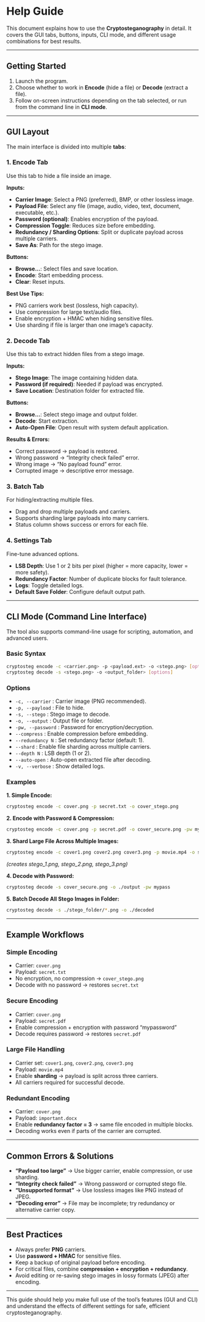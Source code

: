 # Help Guide

This document explains how to use the **Cryptosteganography** in detail. It covers the GUI tabs, buttons, inputs, CLI mode, and different usage combinations for best results.

---

## Getting Started

1. Launch the program.
2. Choose whether to work in **Encode** (hide a file) or **Decode** (extract a file).
3. Follow on-screen instructions depending on the tab selected, or run from the command line in **CLI mode**.

---

## GUI Layout

The main interface is divided into multiple **tabs**:

### 1. Encode Tab

Use this tab to hide a file inside an image.

**Inputs:**

* **Carrier Image**: Select a PNG (preferred), BMP, or other lossless image.
* **Payload File**: Select any file (image, audio, video, text, document, executable, etc.).
* **Password (optional)**: Enables encryption of the payload.
* **Compression Toggle**: Reduces size before embedding.
* **Redundancy / Sharding Options**: Split or duplicate payload across multiple carriers.
* **Save As**: Path for the stego image.

**Buttons:**

* **Browse…**: Select files and save location.
* **Encode**: Start embedding process.
* **Clear**: Reset inputs.

**Best Use Tips:**

* PNG carriers work best (lossless, high capacity).
* Use compression for large text/audio files.
* Enable encryption + HMAC when hiding sensitive files.
* Use sharding if file is larger than one image’s capacity.

### 2. Decode Tab

Use this tab to extract hidden files from a stego image.

**Inputs:**

* **Stego Image**: The image containing hidden data.
* **Password (if required)**: Needed if payload was encrypted.
* **Save Location**: Destination folder for extracted file.

**Buttons:**

* **Browse…**: Select stego image and output folder.
* **Decode**: Start extraction.
* **Auto-Open File**: Open result with system default application.

**Results & Errors:**

* Correct password → payload is restored.
* Wrong password → “Integrity check failed” error.
* Wrong image → “No payload found” error.
* Corrupted image → descriptive error message.

### 3. Batch Tab

For hiding/extracting multiple files.

* Drag and drop multiple payloads and carriers.
* Supports sharding large payloads into many carriers.
* Status column shows success or errors for each file.

### 4. Settings Tab

Fine-tune advanced options.

* **LSB Depth**: Use 1 or 2 bits per pixel (higher = more capacity, lower = more safety).
* **Redundancy Factor**: Number of duplicate blocks for fault tolerance.
* **Logs**: Toggle detailed logs.
* **Default Save Folder**: Configure default output path.

---

## CLI Mode (Command Line Interface)

The tool also supports command-line usage for scripting, automation, and advanced users.

### Basic Syntax

```bash
cryptosteg encode -c <carrier.png> -p <payload.ext> -o <stego.png> [options]
cryptosteg decode -s <stego.png> -o <output_folder> [options]
```

### Options

* `-c, --carrier` : Carrier image (PNG recommended).
* `-p, --payload` : File to hide.
* `-s, --stego` : Stego image to decode.
* `-o, --output` : Output file or folder.
* `-pw, --password` : Password for encryption/decryption.
* `--compress` : Enable compression before embedding.
* `--redundancy N` : Set redundancy factor (default: 1).
* `--shard` : Enable file sharding across multiple carriers.
* `--depth N` : LSB depth (1 or 2).
* `--auto-open` : Auto-open extracted file after decoding.
* `-v, --verbose` : Show detailed logs.

### Examples

**1. Simple Encode:**

```bash
cryptosteg encode -c cover.png -p secret.txt -o cover_stego.png
```

**2. Encode with Password & Compression:**

```bash
cryptosteg encode -c cover.png -p secret.pdf -o cover_secure.png -pw mypass --compress
```

**3. Shard Large File Across Multiple Images:**

```bash
cryptosteg encode -c cover1.png cover2.png cover3.png -p movie.mp4 -o stego_ --shard
```

*(creates stego\_1.png, stego\_2.png, stego\_3.png)*

**4. Decode with Password:**

```bash
cryptosteg decode -s cover_secure.png -o ./output -pw mypass
```

**5. Batch Decode All Stego Images in Folder:**

```bash
cryptosteg decode -s ./stego_folder/*.png -o ./decoded
```

---

## Example Workflows

### Simple Encoding

* Carrier: `cover.png`
* Payload: `secret.txt`
* No encryption, no compression → `cover_stego.png`
* Decode with no password → restores `secret.txt`

### Secure Encoding

* Carrier: `cover.png`
* Payload: `secret.pdf`
* Enable compression + encryption with password “mypassword”
* Decode requires password → restores `secret.pdf`

### Large File Handling

* Carrier set: `cover1.png`, `cover2.png`, `cover3.png`
* Payload: `movie.mp4`
* Enable **sharding** → payload is split across three carriers.
* All carriers required for successful decode.

### Redundant Encoding

* Carrier: `cover.png`
* Payload: `important.docx`
* Enable **redundancy factor = 3** → same file encoded in multiple blocks.
* Decoding works even if parts of the carrier are corrupted.

---

## Common Errors & Solutions

* **“Payload too large”** → Use bigger carrier, enable compression, or use sharding.
* **“Integrity check failed”** → Wrong password or corrupted stego file.
* **“Unsupported format”** → Use lossless images like PNG instead of JPEG.
* **“Decoding error”** → File may be incomplete; try redundancy or alternative carrier copy.

---

## Best Practices

* Always prefer **PNG** carriers.
* Use **password + HMAC** for sensitive files.
* Keep a backup of original payload before encoding.
* For critical files, combine **compression + encryption + redundancy**.
* Avoid editing or re-saving stego images in lossy formats (JPEG) after encoding.

---

This guide should help you make full use of the tool’s features (GUI and CLI) and understand the effects of different settings for safe, efficient cryptosteganography.
